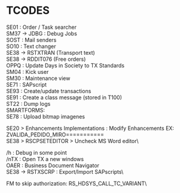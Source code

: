 # TCODES

SE01 : Order / Task searcher\
SM37 -> JDBG : Debug Jobs\
SOST : Mail senders\
SO10 : Text changer\
SE38 -> RSTXTRAN (Transport text)\
SE38 -> RDDIT076 (Free orders)\
OPPQ : Update Days in Society to TX Standards\
SM04 : Kick user\
SM30 : Maintenance view\
SE71 : SAPscript\
SE93 : Create/update transactions\
SE91 : Create a class message (stored in T100)\
ST22 : Dump logs\
SMARTFORMS:           \
SE78 : Upload bitmap imagenes

SE20 > Enhancements Implementations : Modify Enhancements         EX: ZVALIDA_PEDIDO_MIRO=========== \
SE38 > RSCPSETEDITOR > Uncheck MS Word editor\

/h   : Debug in some point\
/nTX : Open TX a new windows\
OAER : Business Document Navigator\
SE38 -> RSTXSCRP : Export/Import SAPscripts\

FM to skip authorization: RS_HDSYS_CALL_TC_VARIANT\
